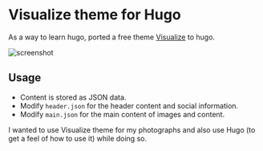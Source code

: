 # Visualize theme for Hugo

As a way to learn hugo, ported a free theme [Visualize](https://templated.co/visualize) to hugo.

![screenshot](https://raw.githubusercontent.com/aswinkarthik93/visualize-hugo/master/screenshot.png)

## Usage

- Content is stored as JSON data.
- Modify `header.json` for the header content and social information.
- Modify `main.json` for the main content of images and content.

I wanted to use Visualize theme for my photographs and also use Hugo (to get a feel of how to use it) while doing so.